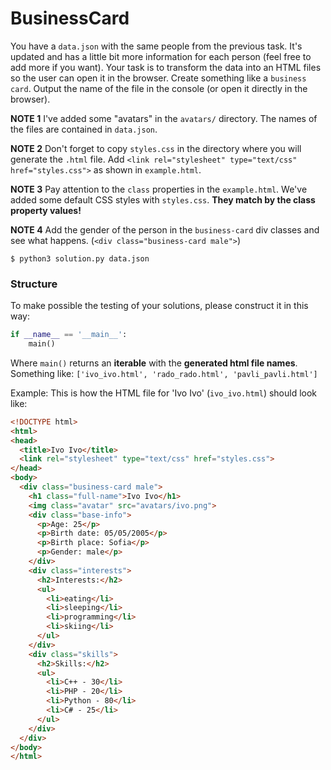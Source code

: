 BusinessCard
========

You have a `data.json` with the same people from the previous task. It's updated and has a little bit more information for each person (feel free to add more if you want). Your task is to transform the data into an HTML files so the user can open it in the browser. Create something like a `business card`. Output the name of the file in the console (or open it directly in the browser).

**NOTE 1** I've added some "avatars" in the `avatars/` directory. The names of the files are contained in `data.json`.

**NOTE 2** Don't forget to copy `styles.css` in the directory where you will generate the `.html` file. Add `<link rel="stylesheet" type="text/css" href="styles.css">` as shown in `example.html`.

**NOTE 3** Pay attention to the `class` properties in the `example.html`. We've added some default CSS styles with `styles.css`. **They match by the class property values!**

**NOTE 4** Add the gender of the person in the `business-card` div classes and see what happens. (`<div class="business-card male">`)

```
$ python3 solution.py data.json
```

### Structure
To make possible the testing of your solutions, please construct it in this way:
```python
if __name__ == '__main__':
    main()
```
Where `main()` returns an **iterable** with the **generated html file names**.
Something like: `['ivo_ivo.html', 'rado_rado.html', 'pavli_pavli.html']`

Example:
This is how the HTML file for 'Ivo Ivo' (`ivo_ivo.html`) should look like:

```html
<!DOCTYPE html>
<html>
<head>
  <title>Ivo Ivo</title>
  <link rel="stylesheet" type="text/css" href="styles.css">
</head>
<body>
  <div class="business-card male">
    <h1 class="full-name">Ivo Ivo</h1>
    <img class="avatar" src="avatars/ivo.png">
    <div class="base-info">
      <p>Age: 25</p>
      <p>Birth date: 05/05/2005</p>
      <p>Birth place: Sofia</p>
      <p>Gender: male</p>
    </div>
    <div class="interests">
      <h2>Interests:</h2>
      <ul>
        <li>eating</li>
        <li>sleeping</li>
        <li>programming</li>
        <li>skiing</li>
      </ul>
    </div>
    <div class="skills">
      <h2>Skills:</h2>
      <ul>
        <li>C++ - 30</li>
        <li>PHP - 20</li>
        <li>Python - 80</li>
        <li>C# - 25</li>
      </ul>
    </div>
  </div>  
</body>
</html>
```
